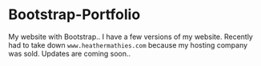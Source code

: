 # Bootstrap-Portfolio
My website with Bootstrap.. I have a few versions of my website.  Recently had to take down `www.heathermathies.com` because my hosting company was sold.  Updates are coming soon..
